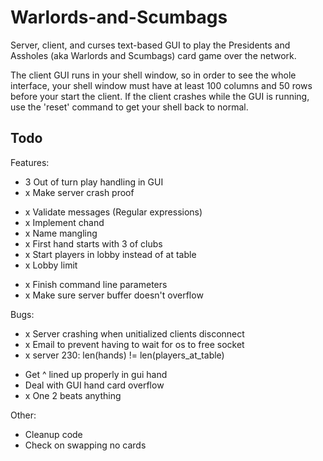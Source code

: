Warlords-and-Scumbags
=======================

Server, client, and curses text-based GUI to play the Presidents and
Assholes (aka Warlords and Scumbags) card game over the network.

The client GUI runs in your shell window, so in order to see the whole
interface, your shell window must have at least 100 columns and 50 rows before
your start the client. If the client crashes while the GUI is running, use the
'reset' command to get your shell back to normal. 

Todo
---

Features:
- 3 Out of turn play handling in GUI
- x Make server crash proof
+ x Validate messages (Regular expressions)
+ x Implement chand
+ x Name mangling
+ x First hand starts with 3 of clubs
+ x Start players in lobby instead of at table
+ x Lobby limit
- x Finish command line parameters
- x Make sure server buffer doesn't overflow

Bugs:
+ x Server crashing when unitialized clients disconnect
+ x Email to prevent having to wait for os to free socket
+ x server 230: len(hands) != len(players_at_table)
- Get ^ lined up properly in gui hand
- Deal with GUI hand card overflow
- x One 2 beats anything

Other:
- Cleanup code
- Check on swapping no cards
